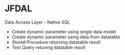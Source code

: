 # JFDAL

Data Access Layer - Native SQL
- Create dynamic parameter using single data model
- Create dynamic parameter using data from datatable
- Stored Procedure returning datatable result
- Text Query retuning datatable result


